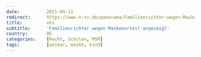```yaml
---
date:          2021-04-13
redirect:      https://www.n-tv.de/panorama/Familienrichter-wegen-Maskenurteil-angezeigt-article22488071.html
title:         ntv
subtitle:      'Familienrichter wegen Maskenurteil angezeigt'
country:       DE
categories:    [Recht, Schulen, MSM]
tags:          [weimar, maske, kind]
---
```

